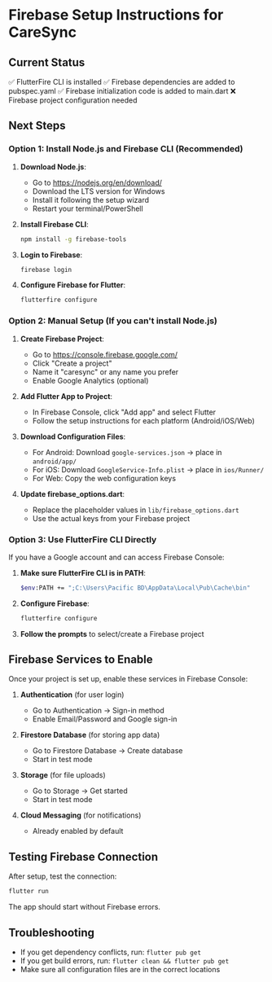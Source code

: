 # Firebase Setup Instructions for CareSync

## Current Status
✅ FlutterFire CLI is installed
✅ Firebase dependencies are added to pubspec.yaml
✅ Firebase initialization code is added to main.dart
❌ Firebase project configuration needed

## Next Steps

### Option 1: Install Node.js and Firebase CLI (Recommended)

1. **Download Node.js**:
   - Go to https://nodejs.org/en/download/
   - Download the LTS version for Windows
   - Install it following the setup wizard
   - Restart your terminal/PowerShell

2. **Install Firebase CLI**:
   ```bash
   npm install -g firebase-tools
   ```

3. **Login to Firebase**:
   ```bash
   firebase login
   ```

4. **Configure Firebase for Flutter**:
   ```bash
   flutterfire configure
   ```

### Option 2: Manual Setup (If you can't install Node.js)

1. **Create Firebase Project**:
   - Go to https://console.firebase.google.com/
   - Click "Create a project"
   - Name it "caresync" or any name you prefer
   - Enable Google Analytics (optional)

2. **Add Flutter App to Project**:
   - In Firebase Console, click "Add app" and select Flutter
   - Follow the setup instructions for each platform (Android/iOS/Web)

3. **Download Configuration Files**:
   - For Android: Download `google-services.json` → place in `android/app/`
   - For iOS: Download `GoogleService-Info.plist` → place in `ios/Runner/`
   - For Web: Copy the web configuration keys

4. **Update firebase_options.dart**:
   - Replace the placeholder values in `lib/firebase_options.dart`
   - Use the actual keys from your Firebase project

### Option 3: Use FlutterFire CLI Directly

If you have a Google account and can access Firebase Console:

1. **Make sure FlutterFire CLI is in PATH**:
   ```bash
   $env:PATH += ";C:\Users\Pacific BD\AppData\Local\Pub\Cache\bin"
   ```

2. **Configure Firebase**:
   ```bash
   flutterfire configure
   ```

3. **Follow the prompts** to select/create a Firebase project

## Firebase Services to Enable

Once your project is set up, enable these services in Firebase Console:

1. **Authentication** (for user login)
   - Go to Authentication → Sign-in method
   - Enable Email/Password and Google sign-in

2. **Firestore Database** (for storing app data)
   - Go to Firestore Database → Create database
   - Start in test mode

3. **Storage** (for file uploads)
   - Go to Storage → Get started
   - Start in test mode

4. **Cloud Messaging** (for notifications)
   - Already enabled by default

## Testing Firebase Connection

After setup, test the connection:

```bash
flutter run
```

The app should start without Firebase errors.

## Troubleshooting

- If you get dependency conflicts, run: `flutter pub get`
- If you get build errors, run: `flutter clean && flutter pub get`
- Make sure all configuration files are in the correct locations